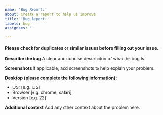 ```yaml
---
name: 'Bug Report:'
about: Create a report to help us improve
title: 'Bug Report:'
labels: bug
assignees: ''

---
```


#### Please check for duplicates or similar issues before filling out your issue.
**Describe the bug**
A clear and concise description of what the bug is.

**Screenshots**
If applicable, add screenshots to help explain your problem.

**Desktop (please complete the following information):**
 - OS: [e.g. iOS]
 - Browser [e.g. chrome, safari]
 - Version [e.g. 22]

**Additional context**
Add any other context about the problem here.
